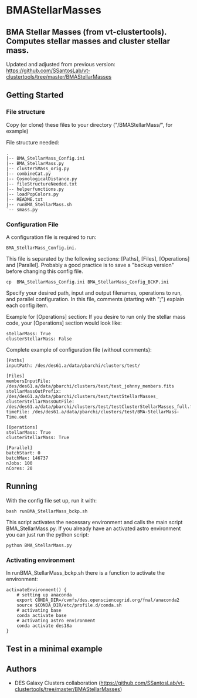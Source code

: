# BMAStellarMasses

## BMA Stellar Masses (from vt-clustertools). Computes stellar masses and cluster stellar mass.

Updated and adjusted from previous version:
https://github.com/SSantosLab/vt-clustertools/tree/master/BMAStellarMasses

## Getting Started 

### File structure

Copy (or clone) these files to your directory ("/BMAStellarMass/", for example)

File structure needed:


	.
	|-- BMA_StellarMass_Config.ini
	|-- BMA_StellarMass.py
	|-- clusterSMass_orig.py
	|-- combineCat.py
	|-- CosmologicalDistance.py
	|-- fileStructureNeeded.txt
	|-- helperfunctions.py
	|-- loadPopColors.py
	|-- README.txt
	|-- runBMA_StellarMass.sh
	`-- smass.py


### Configuration File

A configuration file is required to run: 

    BMA_StellarMass_Config.ini.
    
This file is separated by the following sections: [Paths], [Files], [Operations] and [Parallel].
Probably a good practice is to save a "backup version" before changing this config file.

    cp  BMA_StellarMass_Config.ini BMA_StellarMass_Config_BCKP.ini

Specify your desired path, input and output filenames, operations to run, and parallel configuration.
In this file, comments (starting with ";") explain each config item.

Example for [Operations] section: 
If you desire to run only the stellar mass code, your [Operations] section would look like:

    stellarMass: True
    clusterStellarMass: False

Complete example of configuration file (without comments):

	[Paths]
	inputPath: /des/des61.a/data/pbarchi/clusters/test/

	[Files]
	membersInputFile: /des/des61.a/data/pbarchi/clusters/test/test_johnny_members.fits
	stellarMassOutPrefix: /des/des61.a/data/pbarchi/clusters/test/testStellarMasses_
	clusterStellarMassOutFile: /des/des61.a/data/pbarchi/clusters/test/testClusterStellarMasses_full.fits
	timeFile: /des/des61.a/data/pbarchi/clusters/test/BMA-StellarMass-Time.out

	[Operations]
	stellarMass: True
	clusterStellarMass: True

	[Parallel]
	batchStart: 0
	batchMax: 146737
	nJobs: 100
	nCores: 20


## Running

With the config file set up, run it with:

    bash runBMA_StellarMass_bckp.sh
    
This script activates the necessary environment and calls the main script BMA_StellarMass.py.
If you already have an activated astro environment you can just run the python script:

    python BMA_StellarMass.py

### Activating environment

In runBMA_StellarMass_bckp.sh there is a function to activate the environment:

	activateEnvironment() {
		# setting up anaconda
		export CONDA_DIR=/cvmfs/des.opensciencegrid.org/fnal/anaconda2
		source $CONDA_DIR/etc/profile.d/conda.sh
		# activating base
 		conda activate base
 		# activating astro environment
 		conda activate des18a
  	}

## Test in a minimal example


## Authors

* DES Galaxy Clusters collaboration (https://github.com/SSantosLab/vt-clustertools/tree/master/BMAStellarMasses)

